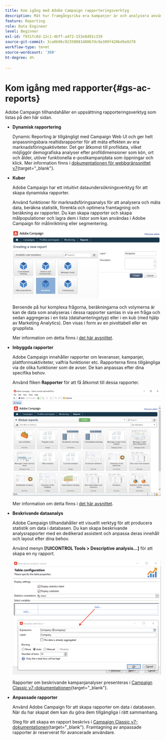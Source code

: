 ```yaml
---
title: Kom igång med Adobe Campaign rapporteringsverktyg
description: Mät hur framgångsrika era kampanjer är och analysera användarbeteendet
feature: Reporting
role: Data Engineer
level: Beginner
exl-id: f931fc0d-12c1-4bff-a4f2-153e8d91c339
source-git-commit: 3ca0b96c9235008148067dc9a309f420bd9a92f8
workflow-type: tm+mt
source-wordcount: '369'
ht-degree: 4%

---
```


# Kom igång med rapporter{#gs-ac-reports}

Adobe Campaign tillhandahåller en uppsättning rapporteringsverktyg som listas på den här sidan.

* **Dynamisk rapportering**

  Dynamic Reporting är tillgängligt med Campaign Web UI och ger helt anpassningsbara realtidsrapporter för att mäta effekten av era marknadsföringsaktiviteter. Det ger åtkomst till profildata, vilket möjliggör demografiska analyser efter profildimensioner som kön, ort och ålder, utöver funktionella e-postkampanjdata som öppningar och klick. Mer information finns i [dokumentationen för webbgränssnittet v7](https://experienceleague.adobe.com/docs/campaign-web/v8/reports/dynamic-reporting/get-started-reporting.html){target="_blank"}.

* **Kuber**

  Adobe Campaign har ett intuitivt dataundersökningsverktyg för att skapa dynamiska rapporter.

  Använd funktioner för marknadsföringsanalys för att analysera och mäta data, beräkna statistik, förenkla och optimera framtagning och beräkning av rapporter. Du kan skapa rapporter och skapa målpopulationer och lagra dem i listor som kan användas i Adobe Campaign för målinriktning eller segmentering.

  ![](assets/create-a-report.png)

  Beroende på hur komplexa frågorna, beräkningarna och volymerna är kan de data som analyseras i dessa rapporter samlas in via en fråga och sedan aggregeras i en lista (datahanteringstyp) eller i en kub (med hjälp av Marketing Analytics). Den visas i form av en pivottabell eller en grupplista.

  Mer information om detta finns i [det här avsnittet](gs-cubes.md).

* **Inbyggda rapporter**

  Adobe Campaign innehåller rapporter om leveranser, kampanjer, plattformsaktiviteter, valfria funktioner etc. Rapporterna finns tillgängliga via de olika funktioner som de avser. De kan anpassas efter dina specifika behov.

  Använd fliken **Rapporter** för att få åtkomst till dessa rapporter.

  ![](assets/built-in-reports.png)

  Mer information om detta finns i [det här avsnittet](built-in-reports.md).

* **Beskrivande dataanalys**

  Adobe Campaign tillhandahåller ett visuellt verktyg för att producera statistik om data i databasen. Du kan skapa beskrivande analysrapporter med en dedikerad assistent och anpassa deras innehåll och layout efter dina behov.

  Använd menyn **[!UICONTROL Tools > Descriptive analysis...]** för att skapa en ny rapport.

  ![](assets/desc-analysis-report.png)

  Rapporter om beskrivande kampanjanalyser presenteras i [Campaign Classic v7-dokumentationen](https://experienceleague.adobe.com/docs/campaign-classic/using/reporting/analyzing-populations/about-descriptive-analysis.html){target="_blank"}.

* **Anpassade rapporter**

  Använd Adobe Campaign för att skapa rapporter om data i databasen. När du har skapat dem kan du göra dem tillgängliga i rätt sammanhang.

  Steg för att skapa en rapport beskrivs i [Campaign Classic v7-dokumentationen](https://experienceleague.adobe.com/docs/campaign-classic/using/reporting/creating-new-reports/about-reports-creation-in-campaign.html){target="_blank"}. Framtagning av anpassade rapporter är reserverat för avancerade användare.
